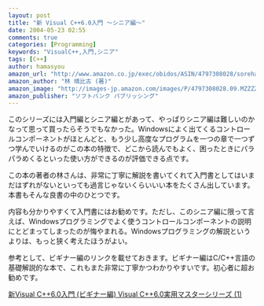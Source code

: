 ```yaml
---
layout: post
title: "新 Visual C++6.0入門 〜シニア編〜"
date: 2004-05-23 02:55
comments: true
categories: [Programming]
keywords: "VisualC++,入門,シニア"
tags: [C++]
author: hamasyou
amazon_url: "http://www.amazon.co.jp/exec/obidos/ASIN/4797308028/sorehabooks-22"
amazon_author: "林 晴比古 (著)"
amazon_image: "http://images-jp.amazon.com/images/P/4797308028.09.MZZZZZZZ.jpg"
amazon_publisher: "ソフトバンク パブリッシング"
---
```


このシリーズには入門編とシニア編とがあって、やっぱりシニア編は難しいのかなって思って買ったらそうでもなかった。Windowsによく出てくるコントロールコンポーネントがほとんどと、もう少し高度なプログラムを一つの章で一つずつ学んでいけるのがこの本の特徴で、どこから読んでもよく、困ったときにパラパラめくるといった使い方ができるのが評価できる点です。


<!-- more -->

この本の著者の林さんは、非常に丁寧に解説を書いてくれて入門書としてはいまだはずれがないといっても過言じゃないくらいいい本をたくさん出しています。
本書もそんな良書の中のひとつです。

内容も分かりやすくて入門書にはお勧めです。ただし、このシニア編に限って言えば、Windowsプログラミングでよく使うコントロールコンポーネントの説明にとどまってしまったのが悔やまれる。Windowsプログラミングの解説というよりは、もっと狭く考えたほうがよい。


参考として、ビギナー編のリンクを載せておきます。ビギナー編はC/C++言語の基礎解説的な本で、これもまた非常に丁寧かつわかりやすいです。初心者に超お勧めです。

<a href="http://www.amazon.co.jp/exec/obidos/ASIN/4797307609/sorehabooks-22" rel="external nofollow">新Visual C++6.0入門 (ビギナー編)    Visual C++6.0実用マスターシリーズ (1)</a>




